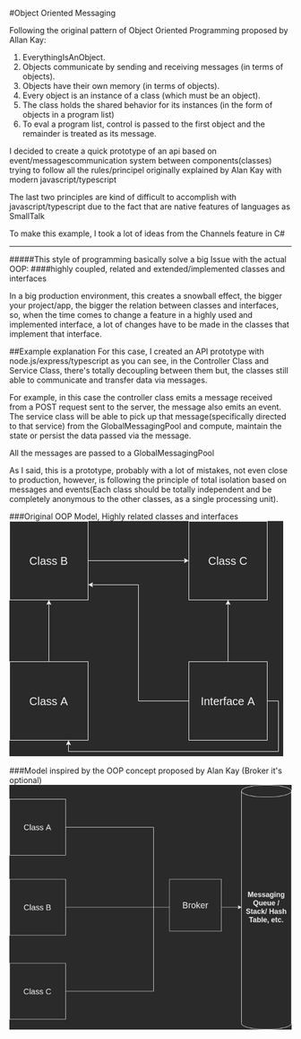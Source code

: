 #Object Oriented Messaging


Following the original pattern of Object Oriented Programming
proposed by Allan Kay:

1. EverythingIsAnObject.
2. Objects communicate by sending and receiving messages (in terms of objects).
3. Objects have their own memory (in terms of objects).
4. Every object is an instance of a class (which must be an object).
5. The class holds the shared behavior for its instances (in the form of objects in a program list)
6. To eval a program list, control is passed to the first object and the remainder is treated as its message.

I decided to create a quick prototype of an api based on event/messagescommunication system between components(classes) trying to follow all the rules/principel originally explained by Alan Kay with modern javascript/typescript

The last two principles are kind of difficult to accomplish with javascript/typescript due to the fact that are native
features of languages as SmallTalk

To make this example, I took a lot of ideas from the Channels feature in C#

-------
#####This style of programming basically solve a big Issue with the actual OOP:
####highly coupled, related and extended/implemented classes and interfaces

In a big production environment, this creates a snowball effect, the bigger your project/app, the bigger the relation between
classes and interfaces, so, when the time comes to change a feature in a highly used and implemented 
interface, a lot of changes have to be made in the classes that implement that interface.

##Example explanation
For this case, I created an API prototype with node.js/express/typescript
as you can see, in the Controller Class and Service Class, there's totally decoupling between them but,
the classes still able to communicate and transfer data via messages.

For example, in this case the controller class emits a message received from a POST request sent to the server, the message also emits an event.
The service class will be able to pick up that message(specifically directed to that service) from the GlobalMessagingPool and
compute, maintain the state or persist the data passed via the message.

All the messages are passed to a GlobalMessagingPool

As I said, this is a prototype, probably with a lot of mistakes, not even close to production, however, is following the principle of total isolation
based on messages and events(Each class should be totally independent and be completely anonymous to the other classes, as a single processing unit).

###Original OOP Model, Highly related classes and interfaces
![image1](/images/image1.jpg "OOP")


###Model inspired by the OOP concept proposed by Alan Kay (Broker it's optional)
![image1](/images/image2.jpg "REALOOP")
